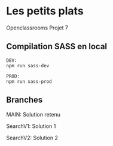 # Les petits plats

Openclassrooms Projet 7

## Compilation SASS en local

```
DEV:
npm run sass-dev

PROD:
npm run sass-prod
```

## Branches

MAIN: Solution retenu

SearchV1: Solution 1

SearchV2: Solution 2
